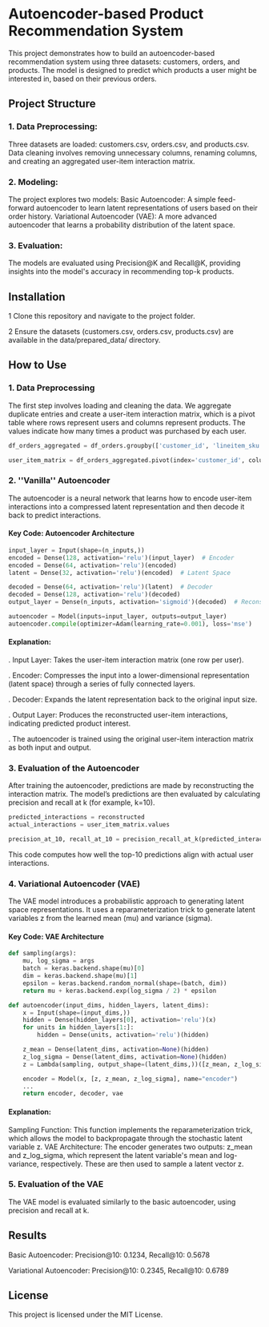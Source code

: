 # Autoencoder-based Product Recommendation System
This project demonstrates how to build an autoencoder-based recommendation system using three datasets: customers, orders, and products. The model is designed to predict which products a user might be interested in, based on their previous orders.
## Project Structure
### 1. Data Preprocessing:
Three datasets are loaded: customers.csv, orders.csv, and products.csv.
Data cleaning involves removing unnecessary columns, renaming columns, and creating an aggregated user-item interaction matrix.

### 2. Modeling:
The project explores two models:
Basic Autoencoder: A simple feed-forward autoencoder to learn latent representations of users based on their order history.
Variational Autoencoder (VAE): A more advanced autoencoder that learns a probability distribution of the latent space.

### 3. Evaluation:
The models are evaluated using Precision@K and Recall@K, providing insights into the model's accuracy in recommending top-k products.


## Installation
1   Clone this repository and navigate to the project folder.

2   Ensure the datasets (customers.csv, orders.csv, products.csv) are available in the data/prepared_data/ directory.

## How to Use
### 1. Data Preprocessing
The first step involves loading and cleaning the data. We aggregate duplicate entries and create a user-item interaction matrix, which is a pivot table where rows represent users and columns represent products. The values indicate how many times a product was purchased by each user.
```python
df_orders_aggregated = df_orders.groupby(['customer_id', 'lineitem_sku'], as_index=False).agg({'lineitem_quantity': 'sum'})

user_item_matrix = df_orders_aggregated.pivot(index='customer_id', columns='lineitem_sku', values='lineitem_quantity').fillna(0)
```
### 2. ''Vanilla'' Autoencoder
The autoencoder is a neural network that learns how to encode user-item interactions into a compressed latent representation and then decode it back to predict interactions.
#### Key Code: Autoencoder Architecture
```python
input_layer = Input(shape=(n_inputs,))
encoded = Dense(128, activation='relu')(input_layer)  # Encoder
encoded = Dense(64, activation='relu')(encoded)
latent = Dense(32, activation='relu')(encoded)  # Latent Space

decoded = Dense(64, activation='relu')(latent)  # Decoder
decoded = Dense(128, activation='relu')(decoded)
output_layer = Dense(n_inputs, activation='sigmoid')(decoded)  # Reconstructed Output

autoencoder = Model(inputs=input_layer, outputs=output_layer)
autoencoder.compile(optimizer=Adam(learning_rate=0.001), loss='mse')
```
#### Explanation:
. Input Layer: Takes the user-item interaction matrix (one row per user).

. Encoder: Compresses the input into a lower-dimensional representation (latent space) through a series of fully connected layers.

. Decoder: Expands the latent representation back to the original input size.

. Output Layer: Produces the reconstructed user-item interactions, indicating predicted product interest.

. The autoencoder is trained using the original user-item interaction matrix as both input and output.

### 3. Evaluation of the Autoencoder
After training the autoencoder, predictions are made by reconstructing the interaction matrix. The model’s predictions are then evaluated by calculating precision and recall at k (for example, k=10).
```python
predicted_interactions = reconstructed
actual_interactions = user_item_matrix.values

precision_at_10, recall_at_10 = precision_recall_at_k(predicted_interactions, actual_interactions, k=10)
```
This code computes how well the top-10 predictions align with actual user interactions.
### 4. Variational Autoencoder (VAE)
The VAE model introduces a probabilistic approach to generating latent space representations. It uses a reparameterization trick to generate latent variables z from the learned mean (mu) and variance (sigma).
#### Key Code: VAE Architecture
```python
def sampling(args):
    mu, log_sigma = args
    batch = keras.backend.shape(mu)[0]
    dim = keras.backend.shape(mu)[1]
    epsilon = keras.backend.random_normal(shape=(batch, dim))
    return mu + keras.backend.exp(log_sigma / 2) * epsilon

def autoencoder(input_dims, hidden_layers, latent_dims):
    x = Input(shape=(input_dims,))
    hidden = Dense(hidden_layers[0], activation='relu')(x)
    for units in hidden_layers[1:]:
        hidden = Dense(units, activation='relu')(hidden)

    z_mean = Dense(latent_dims, activation=None)(hidden)
    z_log_sigma = Dense(latent_dims, activation=None)(hidden)
    z = Lambda(sampling, output_shape=(latent_dims,))([z_mean, z_log_sigma])

    encoder = Model(x, [z, z_mean, z_log_sigma], name="encoder")
    ...
    return encoder, decoder, vae
```
#### Explanation:
Sampling Function: This function implements the reparameterization trick, which allows the model to backpropagate through the stochastic latent variable z.
VAE Architecture: The encoder generates two outputs: z_mean and z_log_sigma, which represent the latent variable's mean and log-variance, respectively. These are then used to sample a latent vector z.
### 5. Evaluation of the VAE
The VAE model is evaluated similarly to the basic autoencoder, using precision and recall at k.
## Results
Basic Autoencoder: Precision@10: 0.1234, Recall@10: 0.5678

Variational Autoencoder: Precision@10: 0.2345, Recall@10: 0.6789
## License
This project is licensed under the MIT License.
